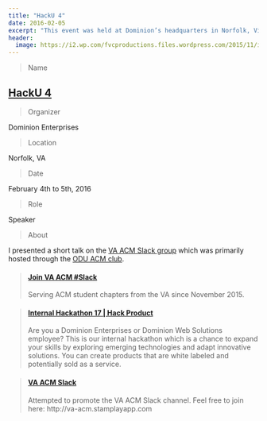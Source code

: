 ```yaml
---
title: "HackU 4"
date: 2016-02-05
excerpt: "This event was held at Dominion’s headquarters in Norfolk, Virginia."
header:
  image: https://i2.wp.com/fvcproductions.files.wordpress.com/2015/11/img_0164.jpg
---
```


> Name

## <a title="HackU 4" href="http://hackathon.dominionenterprises.com/ " target="_blank">HackU 4</a>

> Organizer

Dominion Enterprises

> Location

Norfolk, VA

> Date

February 4th to 5th, 2016

> Role

Speaker

> About

I presented a short talk on the [VA ACM Slack group](https://va-acm.stamplayapp.com/) which was primarily hosted through the [ODU ACM club](http://www.cs.odu.edu/~acm/).

<blockquote class="embedly-card"><h4><a href="https://va-acm.stamplayapp.com/">Join VA ACM #Slack</a></h4><p>Serving ACM student chapters from the VA since November 2015.</p></blockquote>

<blockquote class="embedly-card"><h4><a href="http://hackathon.dominionenterprises.com/">Internal Hackathon 17 | Hack Product</a></h4><p>Are you a Dominion Enterprises or Dominion Web Solutions employee? This is our internal hackathon which is a chance to expand your skills by exploring emerging technologies and adapt innovative solutions. You can create products that are white labeled and potentially sold as a service.</p></blockquote>

<blockquote class="embedly-card"><h4><a href="https://speakerdeck.com/fvcproductions/va-acm-slack">VA ACM Slack</a></h4><p>Attempted to promote the VA ACM Slack channel. Feel free to join here: http://va-acm.stamplayapp.com</p></blockquote>